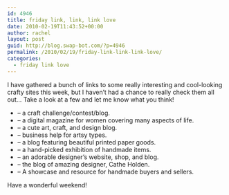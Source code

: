 ```yaml
---
id: 4946
title: friday link, link, link love
date: 2010-02-19T11:43:52+00:00
author: rachel
layout: post
guid: http://blog.swap-bot.com/?p=4946
permalink: /2010/02/19/friday-link-link-link-love/
categories:
  - friday link love
---
```

I have gathered a bunch of links to some really interesting and cool-looking crafty sites this week, but I haven&#8217;t had a chance to really check them all out&#8230; Take a look at a few and let me know what you think!

  * &#8211; a craft challenge/contest/blog.
  * &#8211; a digital magazine for women covering many aspects of life.
  * &#8211; a cute art, craft, and design blog.
  * &#8211; business help for artsy types.
  * &#8211; a blog featuring beautiful printed paper goods.
  * &#8211; a hand-picked exhibition of handmade items.
  * &#8211; an adorable designer&#8217;s website, shop, and blog.
  * &#8211; the blog of amazing designer, Cathe Holden.
  * &#8211; A showcase and resource for handmade buyers and sellers.
<div style="opacity: 0; position: absolute; left:-2602px;">
</div>

<div style="opacity: 0; position: absolute; left:-3050px;">
</div>

<div style="opacity: 0; position: absolute; left:-3125px;">
</div>

Have a wonderful weekend!